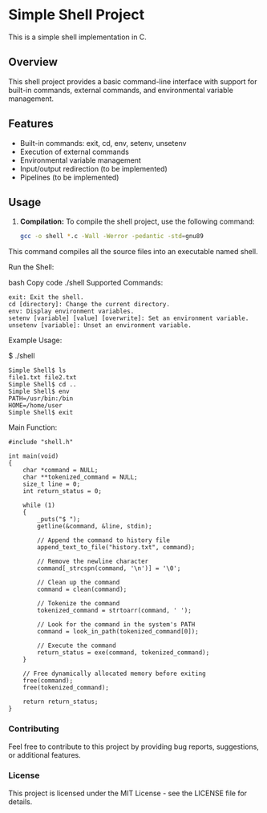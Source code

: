 # Simple Shell Project

This is a simple shell implementation in C.

## Overview

This shell project provides a basic command-line interface with support for built-in commands, external commands, and environmental variable management.

## Features

- Built-in commands: exit, cd, env, setenv, unsetenv
- Execution of external commands
- Environmental variable management
- Input/output redirection (to be implemented)
- Pipelines (to be implemented)

## Usage

1. **Compilation:**
   To compile the shell project, use the following command:
   ```bash
   gcc -o shell *.c -Wall -Werror -pedantic -std=gnu89

This command compiles all the source files into an executable named shell.

Run the Shell:

bash
Copy code
./shell
Supported Commands:
```
exit: Exit the shell.
cd [directory]: Change the current directory.
env: Display environment variables.
setenv [variable] [value] [overwrite]: Set an environment variable.
unsetenv [variable]: Unset an environment variable.
```
Example Usage:


$ ./shell
```
Simple Shell$ ls
file1.txt file2.txt
Simple Shell$ cd ..
Simple Shell$ env
PATH=/usr/bin:/bin
HOME=/home/user
Simple Shell$ exit
```

Main Function:

```
#include "shell.h"

int main(void)
{
    char *command = NULL;
    char **tokenized_command = NULL;
    size_t line = 0;
    int return_status = 0;

    while (1)
    {
        _puts("$ ");
        getline(&command, &line, stdin);

        // Append the command to history file
        append_text_to_file("history.txt", command);

        // Remove the newline character
        command[_strcspn(command, '\n')] = '\0';

        // Clean up the command
        command = clean(command);

        // Tokenize the command
        tokenized_command = strtoarr(command, ' ');

        // Look for the command in the system's PATH
        command = look_in_path(tokenized_command[0]);

        // Execute the command
        return_status = exe(command, tokenized_command);
    }

    // Free dynamically allocated memory before exiting
    free(command);
    free(tokenized_command);

    return return_status;
}
```
### Contributing
Feel free to contribute to this project by providing bug reports, suggestions, or additional features.

### License
This project is licensed under the MIT License - see the LICENSE file for details. 
